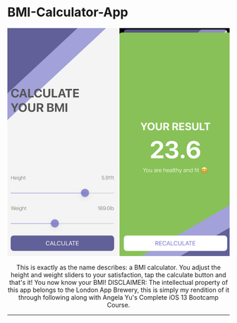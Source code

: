 # BMI-Calculator-App

<p align="center">
<img src="https://github.com/drkuster/BMI-Calculator-App/blob/master/BMI%20Calculator%20Screenshots/BMI-Calculator.png?raw=true">
</p>

<p align="center">
This is exactly as the name describes: a BMI calculator. You adjust the height and weight sliders to your satisfaction, tap the calculate button and that's it! You now know your BMI!  DISCLAIMER: The intellectual property of this app belongs to the London App Brewery, this is simply my rendition of it through following along with Angela Yu's Complete iOS 13 Bootcamp Course.  </p>

-----------------------------------------------------------------------------------------------------------------------------------
